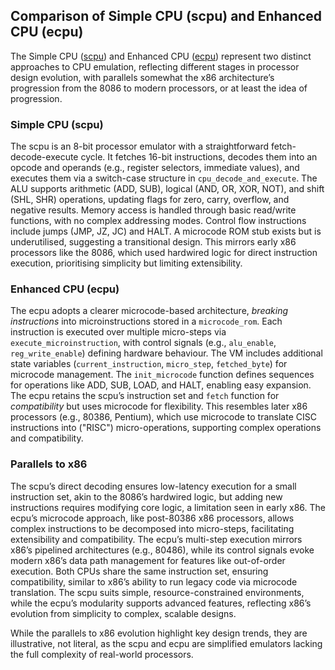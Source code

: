 
## Comparison of Simple CPU (scpu) and Enhanced CPU (ecpu)

The Simple CPU ([scpu](./scpu/)) and Enhanced CPU ([ecpu](./ecpu/)) represent
two distinct approaches to CPU emulation, reflecting different stages in processor
design evolution, with parallels somewhat the x86 architecture’s progression from
the 8086 to modern processors, or at least the idea of progression.


### Simple CPU (scpu)

The scpu is an 8-bit processor emulator with a straightforward fetch-decode-execute cycle. It fetches
16-bit instructions, decodes them into an opcode and operands (e.g., register selectors, immediate
values), and executes them via a switch-case structure in `cpu_decode_and_execute`. The ALU supports
arithmetic (ADD, SUB), logical (AND, OR, XOR, NOT), and shift (SHL, SHR) operations, updating flags
for zero, carry, overflow, and negative results. Memory access is handled through basic read/write
functions, with no complex addressing modes. Control flow instructions include jumps (JMP, JZ, JC)
and HALT. A microcode ROM stub exists but is underutilised, suggesting a transitional design. This
mirrors early x86 processors like the 8086, which used hardwired logic for direct instruction execution,
prioritising simplicity but limiting extensibility.


### Enhanced CPU (ecpu)

The ecpu adopts a clearer microcode-based architecture, *breaking instructions* into microinstructions stored
in a `microcode_rom`. Each instruction is executed over multiple micro-steps via `execute_microinstruction`,
with control signals (e.g., `alu_enable`, `reg_write_enable`) defining hardware behaviour. The VM includes
additional state variables (`current_instruction`, `micro_step`, `fetched_byte`) for microcode management.
The `init_microcode` function defines sequences for operations like ADD, SUB, LOAD, and HALT, enabling easy
expansion. The ecpu retains the scpu’s instruction set and `fetch` function for *compatibility* but uses
microcode for flexibility. This resembles later x86 processors (e.g., 80386, Pentium), which use microcode
to translate CISC instructions into ("RISC") micro-operations, supporting complex operations and compatibility.


### Parallels to x86

The scpu’s direct decoding ensures low-latency execution for a small instruction set, akin to the 8086’s
hardwired logic, but adding new instructions requires modifying core logic, a limitation seen in early x86.
The ecpu’s microcode approach, like post-80386 x86 processors, allows complex instructions to be decomposed
into micro-steps, facilitating extensibility and compatibility. The ecpu’s multi-step execution mirrors
x86’s pipelined architectures (e.g., 80486), while its control signals evoke modern x86’s data path management
for features like out-of-order execution. Both CPUs share the same instruction set, ensuring compatibility,
similar to x86’s ability to run legacy code via microcode translation. The scpu suits simple, resource-constrained
environments, while the ecpu’s modularity supports advanced features, reflecting x86’s evolution from
simplicity to complex, scalable designs.

While the parallels to x86 evolution highlight key design trends, they are illustrative, not literal,
as the scpu and ecpu are simplified emulators lacking the full complexity of real-world processors.

